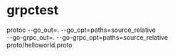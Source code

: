 # grpctest

protoc --go_out=. --go_opt=paths=source_relative \
 --go-grpc_out=. --go-grpc_opt=paths=source_relative \
 proto/helloworld.proto
